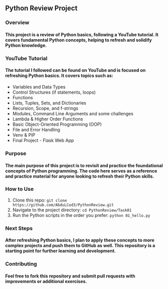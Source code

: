 ## Python Review Project

### Overview
#### This project is a review of Python basics, following a YouTube tutorial. It covers fundamental Python concepts, helping to refresh and solidify Python knowledge.

### YouTube Tutorial
#### The tutorial I followed can be found on YouTube and is focused on refreshing Python basics. It covers topics such as:

- Variables and Data Types
- Control Structures (if statements, loops)
- Functions
- Lists, Tuples, Sets, and Dictionaries
- Recursion, Scope, and f-strings
- Modules, Command Line Arguments and some challenges
- Lambda & Higher Order Functions
- Basic Object-Oriented Programming (OOP)
- File and Error Handling
- Venv & PIP
- Final Project - Flask Web App


### Purpose
#### The main purpose of this project is to revisit and practice the foundational concepts of Python programming. The code here serves as a reference and practice material for anyone looking to refresh their Python skills.

### How to Use
1. Clone this repo: 
``` git clone https://github.com/AbduLCod3/PythonReview.git ```
2. Navigate to the project directory:
```cd PythonReview/Task01 ```
3. Run the Python scripts in the order you prefer: ``` python 01_hello.py ```

### Next Steps
#### After refreshing Python basics, I plan to apply these concepts to more complex projects and push them to GitHub as well. This repository is a starting point for further learning and development.

### Contributing
#### Feel free to fork this repository and submit pull requests with improvements or additional exercises.
